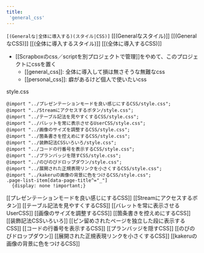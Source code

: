 ```yaml
---
title:
 'general_css'
---
```


`[(Generalな|全体に導入する)(スタイル|CSS)]` [[(Generalなスタイル)​]] [[(GeneralなCSS)​]] [[(全体に導入するスタイル)​]] [[(全体に導入するCSS)​]]
- [[Scrapboxのcss／scriptを別プロジェクトで管理]]をやめて、このプロジェクトにcssを置く
    - [[general_css]]: 全体に導入して損は無さそうな無難なcss
    - [[personal_css]]: 癖があるけど個人で使いたいcss

 style.css

```
@import "../プレゼンテーションモードを良い感じにするCSS/style.css";
@import "../Streamにアクセスするボタン/style.css";
@import "../テーブル記法を見やすくするCSS/style.css";
@import "../バレットを常に表示させるUserCSS/style.css";
@import "../画像のサイズを調整するCSS/style.css";
@import "../箇条書きを控えめにするCSS/style.css";
@import "../装飾記法CSSいろいろ/style.css";
@import "../コードの行番号を表示するCSS/style.css";
@import "../プランバッジを隠すCSS/style.css";
@import "../のびのびドロップダウン/style.css";
@import "../展開された正規表現リンクを小さくするCSS/style.css";
@import "../kakeruの画像の背景に色をつけるCSS/style.css";
.page-list-item[data-page-title^="_"]
  {display: none !important;}
```


[[プレゼンテーションモードを良い感じにするCSS]]
[[Streamにアクセスするボタン]]
[[テーブル記法を見やすくするCSS]]
[[バレットを常に表示させるUserCSS]]
[[画像のサイズを調整するCSS]]
[[箇条書きを控えめにするCSS]]
[[装飾記法CSSいろいろ]]
[[ピン留めされたページを独立した段に表示するCSS]]
[[コードの行番号を表示するCSS]]
[[プランバッジを隠すCSS]]
[[のびのびドロップダウン]]
[[展開された正規表現リンクを小さくするCSS]]
[[kakeruの画像の背景に色をつけるCSS]]
